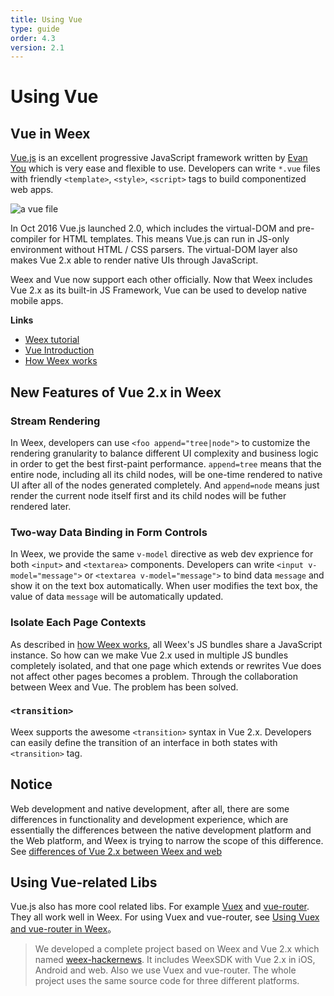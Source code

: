 ```yaml
---
title: Using Vue
type: guide
order: 4.3
version: 2.1
---
```


# Using Vue

## Vue in Weex

[Vue.js](https://vuejs.org/) is an excellent progressive JavaScript framework written by [Evan You](https://twitter.com/youyuxi) which is very ease and flexible to use. Developers can write `*.vue` files with friendly `<template>`, `<style>`, `<script>` tags to build componentized web apps.

![a vue file](//cn.vuejs.org/images/vue-component.png)

In Oct 2016 Vue.js launched 2.0, which includes the virtual-DOM and pre-compiler for HTML templates. This means Vue.js can run in JS-only environment without HTML / CSS parsers. The virtual-DOM layer also makes Vue 2.x able to render native UIs through JavaScript.

Weex and Vue now support each other officially. Now that Weex includes Vue 2.x as its built-in JS Framework, Vue can be used to develop native mobile apps.

**Links**

* [Weex tutorial](../index.html)
* [Vue Introduction](https://vuejs.org/v2/guide/)
* [How Weex works](./index.html)

## New Features of Vue 2.x in Weex

### Stream Rendering

In Weex, developers can use `<foo append="tree|node">` to customize the rendering granularity to balance different UI complexity and business logic in order to get the best first-paint performance. `append=tree` means that the entire node, including all its child nodes, will be one-time rendered to native UI after all of the nodes generated completely. And `append=node` means just render the current node itself first and its child nodes will be futher rendered later.

<!-- dotwe demo -->

### Two-way Data Binding in Form Controls

In Weex, we provide the same `v-model` directive as web dev exprience for both `<input>` and `<textarea>` components. Developers can write `<input v-model="message">` or `<textarea v-model="message">` to bind data `message` and show it on the text box automatically. When user modifies the text box, the value of data `message` will be automatically updated.

<!-- dotwe demo -->

### Isolate Each Page Contexts

As described in [how Weex works](./index.html), all Weex's JS bundles share a JavaScript instance. So how can we make Vue 2.x used in multiple JS bundles completely isolated, and that one page which extends or rewrites Vue does not affect other pages becomes a problem. Through the collaboration between Weex and Vue. The problem has been solved.

<!-- html5 apis -->

### `<transition>`

Weex supports the awesome `<transition>` syntax in Vue 2.x. Developers can easily define the transition of an interface in both states with `<transition>` tag.

## Notice

Web development and native development, after all, there are some differences in functionality and development experience, which are essentially the differences between the native development platform and the Web platform, and Weex is trying to narrow the scope of this difference. See [differences of Vue 2.x between Weex and web](../../references/vue/index.html)

## Using Vue-related Libs

Vue.js also has more cool related libs. For example [Vuex](https://github.com/vuejs/vuex) and [vue-router](https://github.com/vuejs/vue-router). They all work well in Weex. For using Vuex and vue-router, see [Using Vuex and vue-router in Weex](../../references/vue/difference-of-vuex.html)。

> We developed a complete project based on Weex and Vue 2.x which named [weex-hackernews](https://github.com/weepteam/web-ehackernews). It includes WeexSDK with Vue 2.x in iOS, Android and web. Also we use Vuex and vue-router. The whole project uses the same source code for three different platforms.
